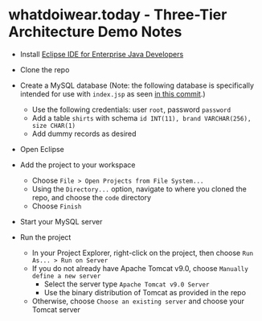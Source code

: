 # whatdoiwear.today - Three-Tier Architecture Demo Notes

* Install [Eclipse IDE for Enterprise Java Developers](https://www.eclipse.org/downloads/packages/release/2019-09/r/eclipse-ide-enterprise-java-developers)

* Clone the repo

* Create a MySQL database (Note: the following database is specifically intended for use with `index.jsp` as seen [in this commit](https://github.com/pjsilvestre/CS157A-21/commit/6c0ed95a3492a59da564bcc6c7bd3e77647b9bae).)
  * Use the following credentials: user `root`, password `password`
  * Add a table `shirts` with schema `id INT(11), brand VARCHAR(256), size CHAR(1)`
  * Add dummy records as desired

* Open Eclipse

* Add the project to your workspace
  * Choose `File > Open Projects from File System...`
  * Using the `Directory...` option, navigate to where you cloned the repo, and choose the `code` directory
  * Choose `Finish`

* Start your MySQL server

* Run the project
  * In your Project Explorer, right-click on the project, then choose `Run As... > Run on Server`
  * If you do not already have Apache Tomcat v9.0, choose `Manually define a new server`
    * Select the server type `Apache Tomcat v9.0 Server`
    * Use the binary distribution of Tomcat as provided in the repo
  * Otherwise, choose `Choose an existing server` and choose your Tomcat server
  
